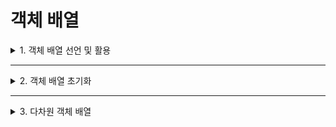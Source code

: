 # 객체 배열

<details>
<summary>1. 객체 배열 선언 및 활용</summary>
<div markdown="1">       

* 객체 배열은 원소가 객체라는 점을 빼고는 기본 타입의 배열을 선언하고 활용하는 방법과 동일함
  * 예시 코드(Circle 클래스의 배열 선언 및 활용)
```C++
class Circle {
	int radius;
public:
	Circle() { radius = 1; }
	Circle(int r) { radius = r; }
	void setRadius(int r) { radius = r; }
	double getArea();
};

double Circle::getArea() {
	return 3.14 * radius * radius;
}

int main() {
	Circle circleArray[3]; //(1) Circle 객체 배열 생성

	//배열의 각 원소 객체의 멤버 접근
	circleArray[0].setRadius(10); //(2)
	circleArray[1].setRadius(20);
	circleArray[2].setRadius(30);

	for (int i = 0; i < 3; i++) // 배열의 각 원소 객체의 멤버 접근
		cout << "Circle " << i << "의 면적은 " << circleArray[i].getArea() << endl;

	Circle* p; //(3)
	p = circleArray; //(4)
	for (int i = 0; i < 3; i++) { //객체 포인터로 배열 접근
		cout << "Circle " << i << "의 면적은 " << p->getArea() << endl;
		p++; //(5)
	}
}
```
* 객체 배열 선언
  >Circle circleArray[3]; //Circle 객체의 배열 circleArray를 선언하는 코드
* 객체 배열 선언문은 기본 생성자를 호출한다.
  * 객체 배열 선언문은 오직 **매개 변수 없는 기본 생성자**를 호출함
  * 매개 변수를 가진 생성자가 선언된 경우와 기본 생성자가 선언된 경우의 코드 비교
```C++
<생성자가 선언되어 있지 않은 Circle 클래스>
#include <iostream>
using namespace std;

class Circle {
  int radius;
public:
  double getArea() {
    return 3.14*radius*radius;
  }
};

int main() {
  Circle circleArray[3]; //기본 생성자 Circle() 호출
}

----------------------------------------------------------------------------------------

#include <iostream>
using namespace std;

class Circle {
  int radius;
public:
  Circle(int r) { radius = r; }
  double getArea() {
    return 3.14*radius*radius;
  }
};

int main() {
  Circle waffle(15);
  Circle circleArray[3]; //기본 생성자가 없으므로 컴파일 오류
}
```
* 객체 배열 사용
  * circleArray의 각 Circle 객체의 setRadius() 멤버 함수를 호출하는 코드
  * 원소 객체와 멤버 사이에 점(.) 연산자를 사용하는 점에 주목
  * Circle 클래스의 포인터를 이용하여 배열을 다룰 수 있음
    >circleArray[0].setRadius(10);
    >
    >circleArray[1].setRadius(20);
    >
    >circleArray[2].setRadius(30);
    
* 배열 소멸과 소멸자
  * 배열이 소멸되면, 모든 원소 객체가 소멸되며 각 원소 객체마다 소멸자가 호출됨
  * 높은 인덱스에서부터 원소 객체가 소멸되고, 각 객체마다 ~Circle() 소멸자가 실행됨
 
* 객체 포인터를 사용하여 객체 배열을 다루는 다양한 사례
```C++
(1) 포인터 p를 이용하여 객체처럼 접근

Circle *p = circleArray;
for(int i=0; i<3; i++)
  cout << (*p++).getArea() << endl;

--------------------------------------------------------------------------------------------

(2) 배열의 이름 circleArray를 포인터로 사용

for(int i=0; i<3; i++)
  cout << (circleArray+i)->getArea() << endl;

--------------------------------------------------------------------------------------------

(3) 포인터 p의 정수 연산 이용

Circle *p = circleArray;
for(int i=0; i<3; i++)
  cout << (p+i)->getArea();
```
</div>
</details>

___

<details>
<summary>2. 객체 배열 초기화</summary>
<div markdown="1">       

* 객체 배열을 생성할 때 **생성자를 사용**하여 **원소 객체를 초기화**할 수 있음
  * 예시 인용문
    >Circle circleArray[3] = { Circle(10), Circle(20), Circle() };
  * 예시 코드(객체 배열 초기화)
```C++
#include <iostream>
using namespace std;

class Circle {
  int radius;
public:
  Circle() { radius = 1; }
  Circle(int r) { radius = r; }
  void setRadius(int r) { radius = r; }
  double getArea();
};

double Circle::getArea() {
  return 3.14*radius*radius;
}

int main() {
  Circle circleArray[3] = { Circle(10), Circle(20), Circle() };

  for(int i=0; i<3; i++)
    cout << "Circle " << i << "의 면적은 " << circleArray[i].getArea() << endl;
}

<실행 결과>
Circle 0의 면적은 314
Circle 1의 면적은 1256
Circle 2의 면적은 3.14
```
</div>
</details>

___

<details>
<summary>3. 다차원 객체 배열</summary>
<div markdown="1">       

* 다차원 객체 배열 선언 구조
 >Circle circles[2][3]; //2행 3열의 2차원 객체 배열 생성
* 일차원 배열과 동일하게, 각 원소 객체가 생성될 때 기본 생성자 Circle()이 실행되어 모든 객체의 radius 값이 1이 됨
* 예시(각 객체의 radius 값을 1~6까지로 초기화 하고자 할 때)
```C++
circles[0][0].setRadius(1);
circles[0][1].setRadius(2);
circles[0][2].setRadius(3);
circles[1][0].setRadius(4);
circles[1][1].setRadius(5);
circles[1][2].setRadius(6);
```
* { } 안에 생성자를 지정하여 배열을 초기화할 수 있음
```C++
Circle circles[2][3] = { { Circle(1), Circle(2), Circle(3) },
                         { Circle(4), Circle(5), Circle()  } }
```
* 예시 코드(Circle 클래스의 2차원 배열 선언 및 활용)
```C++
#include <iostream>
using namespace std;

class Circle {
	int radius;
public:
	Circle() { radius = 1; }
	Circle(int r) { radius = r; }
	void setRadius(int r) { radius = r; }
	double getArea();
};

double Circle::getArea() {
	return 3.14 * radius * radius;
}

int main() {
	Circle circleArray[2][3]; 

	//배열의 각 원소 객체의 멤버 접근
	circleArray[0][0].setRadius(1);
	circleArray[0][1].setRadius(2);
	circleArray[0][2].setRadius(3);
	circleArray[1][0].setRadius(4);
	circleArray[1][1].setRadius(5);
	circleArray[1][2].setRadius(6);

	for (int i = 0; i < 2; i++) // 배열의 각 원소 객체의 멤버 접근
		for (int j = 0; j < 3; j++) {
			cout << "Circle {" << i << "," << j << "]의 면적은 ";
			cout << circleArray[i][j].getArea() << endl;
		}
}

<실행 결과>
Circle {0,0]의 면적은 3.14
Circle {0,1]의 면적은 12.56
Circle {0,2]의 면적은 28.26
Circle {1,0]의 면적은 50.24
Circle {1,1]의 면적은 78.5
Circle {1,2]의 면적은 113.04
```
</div>
</details>

